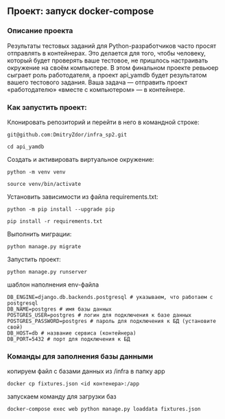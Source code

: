 ##  Проект: запуск docker-compose

### Описание проекта

Результаты тестовых заданий для Python-разработчиков часто просят отправлять в контейнерах. Это делается для того, чтобы человеку, который будет проверять ваше тестовое, не пришлось настраивать окружение на своём компьютере.
В этом финальном проекте ревьюер сыграет роль работодателя, а проект api_yamdb будет результатом вашего тестового задания. Ваша задача — отправить проект «работодателю» «вместе с компьютером» — в контейнере.

### Как запустить проект:

Клонировать репозиторий и перейти в него в командной строке:

```
git@github.com:DmitryZdor/infra_sp2.git
```

```
cd api_yamdb
```

Cоздать и активировать виртуальное окружение:

```
python -m venv venv
```

```
source venv/bin/activate
```

Установить зависимости из файла requirements.txt:

```
python -m pip install --upgrade pip
```

```
pip install -r requirements.txt
```

Выполнить миграции:

```
python manage.py migrate
```

Запустить проект:

```
python manage.py runserver
```

шаблон наполнения env-файла

```
DB_ENGINE=django.db.backends.postgresql # указываем, что работаем с postgresql
DB_NAME=postgres # имя базы данных
POSTGRES_USER=postgres # логин для подключения к базе данных
POSTGRES_PASSWORD=postgres # пароль для подключения к БД (установите свой)
DB_HOST=db # название сервиса (контейнера)
DB_PORT=5432 # порт для подключения к БД

```
### Команды для заполнения базы данными

копируем файл с базами данных из /infra  в папку app
```
docker cp fixtures.json <id контенера>:/app
```
запускаем команду для загрузки баз
```
docker-compose exec web python manage.py loaddata fixtures.json
```

